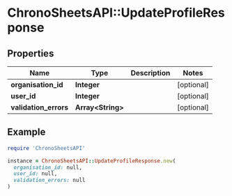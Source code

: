 # ChronoSheetsAPI::UpdateProfileResponse

## Properties

| Name | Type | Description | Notes |
| ---- | ---- | ----------- | ----- |
| **organisation_id** | **Integer** |  | [optional] |
| **user_id** | **Integer** |  | [optional] |
| **validation_errors** | **Array&lt;String&gt;** |  | [optional] |

## Example

```ruby
require 'ChronoSheetsAPI'

instance = ChronoSheetsAPI::UpdateProfileResponse.new(
  organisation_id: null,
  user_id: null,
  validation_errors: null
)
```

